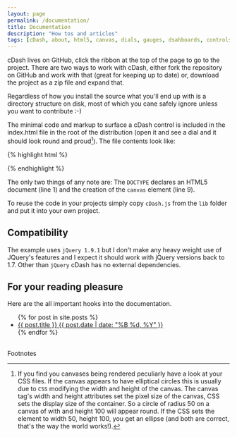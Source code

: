 ```yaml
---
layout: page
permalink: /documentation/
title: Documentation
description: "How tos and articles"
tags: [cDash, about, html5, canvas, dials, gauges, dsahboards, controls, jQuery]
---
```


cDash lives on GitHub, click the ribbon at the top of the page to go to the project. There are two ways to work with cDash, either fork the repository
on GitHub and work with that (great for keeping up to date) or, download the project as a zip file and expand that.

Regardless of how you install the source what you'll end up with is a directory structure on disk, most of which you cane safely ignore unless you want to contribute :-)

The minimal code and markup to surface a cDash control is included in the index.html file in the root of the distribution (open it and see a dial and it should look round and proud[^1]). The file contents look like: 


{% highlight html %}
<!DOCTYPE html>
<html>
<head>
    <script type="text/javascript" src="lib/jquery-1.9.1.min.js"></script>
    <script type="text/javascript" src="lib/cDash.js"></script>
</head>
<body>
    <canvas id="dial1" width="200" height="200"></canvas>
    <script type="text/javascript">
        $(function () {
            $("#dial1").cDash();
        });
    </script>
</body>
</html>
{% endhighlight %}

 The only two things of any note are: The `DOCTYPE` declares an HTML5 document (line 1) and the creation of the `canvas` element (line 9).

To reuse the code in your projects simply copy `cDash.js`  from the `lib` folder and put it into your own project. 

## Compatibility

The example uses `jQuery 1.9.1` but I don't make any heavy weight use of JQuery's features and I expect it should work with jQuery versions back to 1.7. Other than `jQuery` cDash has no external dependencies.

## For your reading pleasure

Here are the all important hooks into the documentation.

<ul class="post-list">
{% for post in site.posts %} 
  <li><article><a href="{{ site.url }}{{ post.url }}">{{ post.title }} <span class="entry-date"><time datetime="{{ post.date | date_to_xmlschema }}">{{ post.date | date: "%B %d, %Y" }}</time></span></a></article></li>
{% endfor %}
</ul>

<br/>
Footnotes

[^1]: If you find you canvases being rendered peculiarly have a look at your CSS files. If the canvas appears to have elliptical circles this is usually due to `CSS` modifying the width and height of the canvas. The canvas tag's width and height attributes set the pixel size of the canvas, CSS sets the display size of the container. So a circle of radius 50 on a canvas of with and height 100 will appear round. If the CSS sets the element to width 50, height 100, you get an ellipse (and both are correct, that's the way the world works!).



